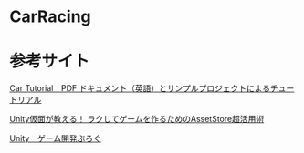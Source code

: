 CarRacing
===============

# 参考サイト
[Car Tutorial　PDF ドキュメント（英語）とサンプルプロジェクトによるチュートリアル](http://unity3d.com/learn/resources/downloads)

[Unity仮面が教える！ ラクしてゲームを作るためのAssetStore超活用術](http://gihyo.jp/dev/serial/01/unity-asset-tech/0002)

[Unity　ゲーム開発ぶろぐ](http://blog.livedoor.jp/suzukipotaki/archives/18749850.html)

